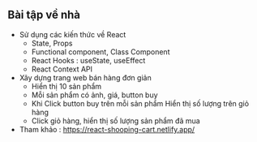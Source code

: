 ## Bài tập về nhà

-   Sử dụng các kiến thức về React
    -   State, Props
    -   Functional component, Class Component
    -   React Hooks : useState, useEffect
    -   React Context API
-   Xây dựng trang web bán hàng đơn giản
    -   Hiển thị 10 sản phẩm
    -   Mỗi sản phẩm có ảnh, giá, button buy
    -   Khi Click button buy trên mỗi sản phẩm
        Hiển thị số lượng trên giỏ hàng
    -   Click giỏ hàng, hiển thị số lượng sản phẩm đã mua
-   Tham khảo : https://react-shooping-cart.netlify.app/
